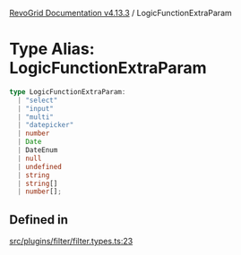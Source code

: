 [RevoGrid Documentation v4.13.3](README.md) / LogicFunctionExtraParam

# Type Alias: LogicFunctionExtraParam

```ts
type LogicFunctionExtraParam: 
  | "select"
  | "input"
  | "multi"
  | "datepicker"
  | number
  | Date
  | DateEnum
  | null
  | undefined
  | string
  | string[]
  | number[];
```

## Defined in

[src/plugins/filter/filter.types.ts:23](https://github.com/revolist/revogrid/blob/827fce61250cb005ab132b3ed11b8ae836712e7b/src/plugins/filter/filter.types.ts#L23)
